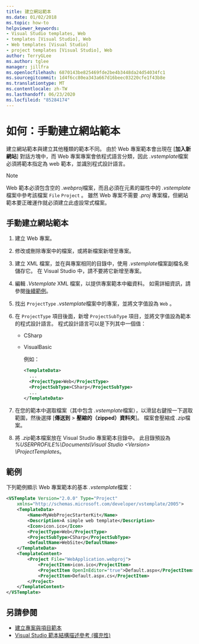 ```yaml
---
title: 建立網站範本
ms.date: 01/02/2018
ms.topic: how-to
helpviewer_keywords:
- Visual Studio templates, Web
- templates [Visual Studio], Web
- Web templates [Visual Studio]
- project templates [Visual Studio], Web
author: TerryGLee
ms.author: tglee
manager: jillfra
ms.openlocfilehash: 6870143be825469fde2be4b3448da24d54034fc1
ms.sourcegitcommit: 1d4f6cc80ea343a667d16beec03220cfe1f43b8e
ms.translationtype: MT
ms.contentlocale: zh-TW
ms.lasthandoff: 06/23/2020
ms.locfileid: "85284174"
---
```

# <a name="how-to-manually-create-web-templates"></a>如何：手動建立網站範本

建立網站範本與建立其他種類的範本不同。 由於 Web 專案範本會出現在 [**加入新網站**] 對話方塊中，而 Web 專案專案會依程式語言分類，因此 *.vstemplate*檔案必須將範本指定為 web 範本，並識別程式設計語言。

> [!NOTE]
> Web 範本必須包含空的 *.webproj*檔案，而且必須在元素的屬性中的 *.vstemplate*檔案中參考該檔案 `File` `Project` 。 雖然 Web 專案不需要 *.proj* 專案檔，但網站範本要正確運作就必須建立此虛設常式檔案。

## <a name="to-manually-create-a-web-template"></a>手動建立網站範本

1. 建立 Web 專案。

2. 修改或刪除專案中的檔案，或將新檔案新增至專案。

3. 建立 XML 檔案，並在與專案相同的目錄中，使用 *.vstemplate*檔案副檔名來儲存它。 在 Visual Studio 中，請不要將它新增至專案。

4. 編輯 *.Vstemplate* XML 檔案，以提供專案範本中繼資料。 如需詳細資訊，請參閱[後續範例](#example)。

5. 找出 `ProjectType` *.vstemplate*檔案中的專案，並將文字值設為 `Web` 。

6. 在 `ProjectType` 項目後面，新增 `ProjectSubType` 項目，並將文字值設為範本的程式設計語言。 程式設計語言可以是下列其中一個值：

   - CSharp
   - VisualBasic

     例如：

     ```xml
     <TemplateData>
       ...
       <ProjectType>Web</ProjectType>
       <ProjectSubType>CSharp</ProjectSubType>
       ...
     </TemplateData>
     ```

7. 在您的範本中選取檔案（其中包含 *.vstemplate*檔案），以滑鼠右鍵按一下選取範圍，然後選擇 [**傳送到**  >  **壓縮的（zipped）資料夾**]。 檔案會壓縮成 *.zip*檔案。

8. 將 *.zip*範本檔案放在 Visual Studio 專案範本目錄中。 此目錄預設為 *%USERPROFILE%\Documents\Visual Studio \<Version\> \ProjectTemplates*。

## <a name="example"></a>範例

下列範例顯示 Web 專案範本的基本 *.vstemplate*檔案：

```xml
<VSTemplate Version="2.0.0" Type="Project"
    xmlns="http://schemas.microsoft.com/developer/vstemplate/2005">
    <TemplateData>
        <Name>MyWebProjecStarterKit</Name>
        <Description>A simple web template</Description>
        <Icon>icon.ico</Icon>
        <ProjectType>Web</ProjectType>
        <ProjectSubType>CSharp</ProjectSubType>
        <DefaultName>WebSite</DefaultName>
    </TemplateData>
    <TemplateContent>
        <Project File="WebApplication.webproj">
            <ProjectItem>icon.ico</ProjectItem>
            <ProjectItem OpenInEditor="true">Default.aspx</ProjectItem>
            <ProjectItem>Default.aspx.cs</ProjectItem>
        </Project>
    </TemplateContent>
</VSTemplate>
```

## <a name="see-also"></a>另請參閱

- [建立專案與項目範本](../ide/creating-project-and-item-templates.md)
- [Visual Studio 範本結構描述參考 (擴充性)](../extensibility/visual-studio-template-schema-reference.md)
